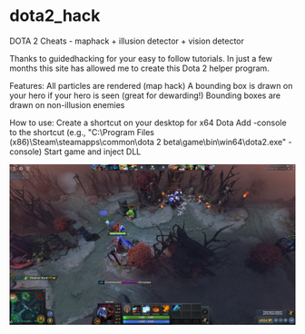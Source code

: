 # dota2_hack
DOTA 2 Cheats - maphack + illusion detector + vision detector

Thanks to guidedhacking for your easy to follow tutorials. In just a few months this site has allowed me to create this Dota 2 helper program.

Features:
All particles are rendered (map hack)
A bounding box is drawn on your hero if your hero is seen (great for dewarding!)
Bounding boxes are drawn on non-illusion enemies

How to use:
Create a shortcut on your desktop for x64 Dota
Add -console to the shortcut (e.g., "C:\Program Files (x86)\Steam\steamapps\common\dota 2 beta\game\bin\win64\dota2.exe" -console)
Start game and inject DLL

![alt text](https://github.com/Werwo1f/dota2_hack/blob/main/20200925192810_1.jpg "Screenshot of the program")​
